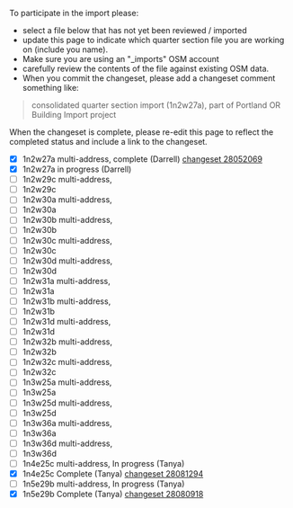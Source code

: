 To participate in the import please: 
- select a file below that has not yet been reviewed / imported
- update this page to indicate which quarter section file you are working on (include you name). 
- Make sure you are using an "_imports" OSM account
- carefully review the contents of the file against existing OSM data. 
- When you commit the changeset, please add a changeset comment something like:
> consolidated quarter section import (1n2w27a), part of Portland OR Building Import project

When the changeset is complete, please re-edit this page to reflect the completed status and include a link to the changeset.

- [x] 1n2w27a multi-address, complete (Darrell) [changeset 28052069](https://www.openstreetmap.org/changeset/28052069)
- [x] 1n2w27a in progress (Darrell)
- [ ] 1n2w29c multi-address,
- [ ] 1n2w29c
- [ ] 1n2w30a multi-address,
- [ ] 1n2w30a 
- [ ] 1n2w30b multi-address,
- [ ] 1n2w30b 
- [ ] 1n2w30c multi-address,
- [ ] 1n2w30c 
- [ ] 1n2w30d multi-address,
- [ ] 1n2w30d 
- [ ] 1n2w31a multi-address,
- [ ] 1n2w31a 
- [ ] 1n2w31b multi-address,
- [ ] 1n2w31b 
- [ ] 1n2w31d multi-address,
- [ ] 1n2w31d
- [ ] 1n2w32b multi-address,
- [ ] 1n2w32b
- [ ] 1n2w32c multi-address,
- [ ] 1n2w32c
- [ ] 1n3w25a multi-address,
- [ ] 1n3w25a
- [ ] 1n3w25d multi-address,
- [ ] 1n3w25d 
- [ ] 1n3w36a multi-address,
- [ ] 1n3w36a 
- [ ] 1n3w36d multi-address,
- [ ] 1n3w36d 
- [ ] 1n4e25c multi-address, In progress (Tanya)
- [x] 1n4e25c Complete (Tanya) [changeset 28081294](http://www.openstreetmap.org/changeset/28081294)
- [ ] 1n5e29b multi-address, In progress (Tanya)
- [x] 1n5e29b Complete (Tanya) [changeset 28080918](http://www.openstreetmap.org/changeset/28080918)
